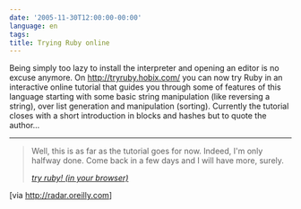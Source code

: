 ```yaml
---
date: '2005-11-30T12:00:00-00:00'
language: en
tags:
title: Trying Ruby online
---
```



Being simply too lazy to install the interpreter and opening an editor is no excuse anymore. On <a href="http://tryruby.hobix.com/">http://tryruby.hobix.com/</a> you can now try Ruby in an interactive online tutorial that guides you through some of features of this language starting with some basic string manipulation (like reversing a string), over list generation and manipulation (sorting). Currently the tutorial closes with a short introduction in blocks and hashes but to quote the author...

-------------------------------

<blockquote>Well, this is as far as the tutorial goes for now. Indeed, I'm only halfway done. Come back in a few days and I will have more, surely.

<cite><a href="http://tryruby.hobix.com/">try ruby! (in your browser)</a></cite>

</blockquote>



[via <a href="http://radar.oreilly.com">http://radar.oreilly.com</a>]
